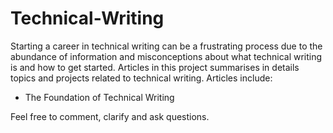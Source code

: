 # Technical-Writing
Starting a career in technical writing can be a frustrating process due to the abundance of information and misconceptions about what technical writing is and how to get started.
Articles in this project summarises in details topics and projects related to technical writing. 
Articles include:
- The Foundation of Technical Writing


Feel free to comment, clarify and ask questions.
